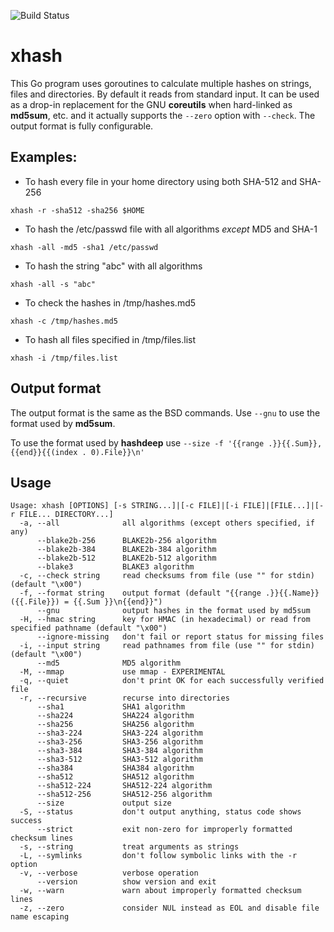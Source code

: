 ![Build Status](https://github.com/ricardobranco777/xhash/actions/workflows/ci.yml/badge.svg)

# xhash
This Go program uses goroutines to calculate multiple hashes on strings, files and directories.  By default it reads from standard input.  It can be used as a drop-in replacement for the GNU **coreutils** when hard-linked as **md5sum**, etc. and it actually supports the `--zero` option with `--check`.  The output format is fully configurable.

## Examples:

* To hash every file in your home directory using both SHA-512 and SHA-256

`xhash -r -sha512 -sha256 $HOME`

* To hash the /etc/passwd file with all algorithms _except_ MD5 and SHA-1

`xhash -all -md5 -sha1 /etc/passwd`

* To hash the string "abc" with all algorithms

`xhash -all -s "abc"`

* To check the hashes in /tmp/hashes.md5

`xhash -c /tmp/hashes.md5`

* To hash all files specified in /tmp/files.list

`xhash -i /tmp/files.list`

## Output format

The output format is the same as the BSD commands.  Use `--gnu` to use the format used by **md5sum**.

To use the format used by **hashdeep** use `--size -f '{{range .}}{{.Sum}},{{end}}{{(index . 0).File}}\n'`

## Usage

```
Usage: xhash [OPTIONS] [-s STRING...]|[-c FILE]|[-i FILE]|[FILE...]|[-r FILE... DIRECTORY...]
  -a, --all              all algorithms (except others specified, if any)
      --blake2b-256      BLAKE2b-256 algorithm
      --blake2b-384      BLAKE2b-384 algorithm
      --blake2b-512      BLAKE2b-512 algorithm
      --blake3           BLAKE3 algorithm
  -c, --check string     read checksums from file (use "" for stdin) (default "\x00")
  -f, --format string    output format (default "{{range .}}{{.Name}} ({{.File}}) = {{.Sum }}\n{{end}}")
      --gnu              output hashes in the format used by md5sum
  -H, --hmac string      key for HMAC (in hexadecimal) or read from specified pathname (default "\x00")
      --ignore-missing   don't fail or report status for missing files
  -i, --input string     read pathnames from file (use "" for stdin) (default "\x00")
      --md5              MD5 algorithm
  -M, --mmap             use mmap - EXPERIMENTAL
  -q, --quiet            don't print OK for each successfully verified file
  -r, --recursive        recurse into directories
      --sha1             SHA1 algorithm
      --sha224           SHA224 algorithm
      --sha256           SHA256 algorithm
      --sha3-224         SHA3-224 algorithm
      --sha3-256         SHA3-256 algorithm
      --sha3-384         SHA3-384 algorithm
      --sha3-512         SHA3-512 algorithm
      --sha384           SHA384 algorithm
      --sha512           SHA512 algorithm
      --sha512-224       SHA512-224 algorithm
      --sha512-256       SHA512-256 algorithm
      --size             output size
  -S, --status           don't output anything, status code shows success
      --strict           exit non-zero for improperly formatted checksum lines
  -s, --string           treat arguments as strings
  -L, --symlinks         don't follow symbolic links with the -r option
  -v, --verbose          verbose operation
      --version          show version and exit
  -w, --warn             warn about improperly formatted checksum lines
  -z, --zero             consider NUL instead as EOL and disable file name escaping
``` 
